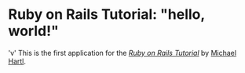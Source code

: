 # Ruby on Rails Tutorial: "hello, world!"
'v'
This is the first application for the
[*Ruby on Rails Tutorial*](http://www.railstutorial.org/)
by [Michael Hartl](http://www.michaelhartl.com/).
